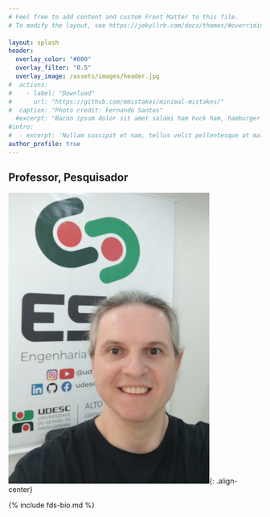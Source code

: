 ```yaml
---
# Feel free to add content and custom Front Matter to this file.
# To modify the layout, see https://jekyllrb.com/docs/themes/#overriding-theme-defaults

layout: splash
header:
  overlay_color: "#000"
  overlay_filter: "0.5"
  overlay_image: /assets/images/header.jpg
#  actions:
#    - label: "Download"
#      url: "https://github.com/mmistakes/minimal-mistakes/"
#  caption: "Photo credit: Fernando Santos"
  #excerpt: "Bacon ipsum dolor sit amet salami ham hock ham, hamburger corned beef short ribs kielbasa biltong t-bone drumstick tri-tip tail sirloin pork chop."
#intro: 
#  - excerpt: 'Nullam suscipit et nam, tellus velit pellentesque at malesuada, enim eaque. Quis nulla, netus tempor in diam gravida tincidunt, *proin faucibus* voluptate felis id sollicitudin. Centered with `type="center"`'
author_profile: true
---
```


## Professor, Pesquisador

![image-center](/assets/images/fds-photo-large.jpg){: .align-center}

{% include fds-bio.md %}

